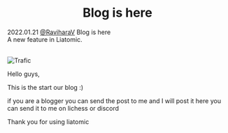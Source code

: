 <h1 align="center">Blog is here</h1>

<div class="meta-headline">
    <div class= "meta">
        <span class="text">2022.01.21</span>
        <span class="text"><a href="/@/RaviharaV">@RaviharaV</a></span>
        <span class="text">Blog is here</span>
    </div>
    <div class= "headline">A new feature in Liatomic.</div>
</div>
</br>

![Trafic](https://th.bing.com/th/id/R.1472adec8f936c2a9c050cbfa18b2580?rik=0Mm%2fUttZ9BVN4Q&pid=ImgRaw&r=0)


Hello guys,

This is the start our blog :)

if you are a blogger you can send the post to me and I will post it here 
you can send it to me on lichess or discord

Thank you for using liatomic
